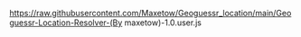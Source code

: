 https://raw.githubusercontent.com/Maxetow/Geoguessr_location/main/Geoguessr-Location-Resolver-(By maxetow)-1.0.user.js
